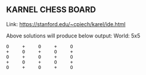 ## KARNEL CHESS BOARD 
Link: https://stanford.edu/~cpiech/karel/ide.html

Above solutions will produce below output:
    World: 5x5

    O     +     O     +     O
    +     O     +     O     +
    O     +     O     +     O
    +     O     +     O     +
    O     +     O     +     O